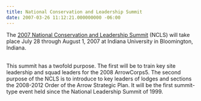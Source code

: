```yaml
---
title: National Conservation and Leadership Summit
date: 2007-03-26 11:12:21.000000000 -06:00
---
```

The <a href="/program/training/ncls.php">2007 National Conservation and Leadership Summit</a> (NCLS) will take
place July 28 through August 1, 2007 at Indiana University in
Bloomington, Indiana.<br /><br />

This summit has a twofold purpose. The first will be to train key site
leadership and squad leaders for the 2008 ArrowCorps5. The second
purpose of the NCLS is to introduce to key leaders of lodges and
sections the 2008-2012 Order of the Arrow Strategic Plan. It will be
the first summit-type event held since the National Leadership Summit
of 1999.
